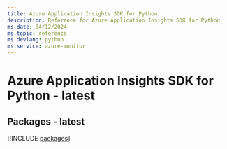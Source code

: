 ```yaml
---
title: Azure Application Insights SDK for Python
description: Reference for Azure Application Insights SDK for Python
ms.date: 04/12/2024
ms.topic: reference
ms.devlang: python
ms.service: azure-monitor
---
```

# Azure Application Insights SDK for Python - latest
## Packages - latest
[!INCLUDE [packages](application-insights-index.md)]